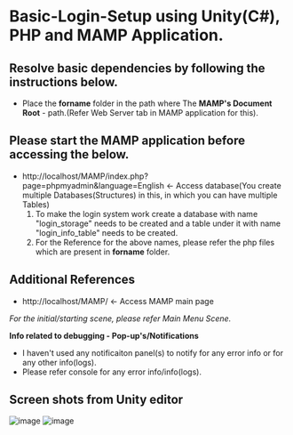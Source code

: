 # Basic-Login-Setup using Unity(C#), PHP and MAMP Application.

## Resolve basic dependencies by following the instructions below.
* Place the **forname** folder in the path where The **MAMP's Document Root** - path.(Refer Web Server tab in MAMP application for this).

## Please start the MAMP application before accessing the below.

* http://localhost/MAMP/index.php?page=phpmyadmin&language=English <- Access database(You create multiple Databases(Structures) in this, in which you can have multiple Tables)
  1) To make the login system work create a database with name "login_storage" needs to be created and a table under it with name "login_info_table" needs to be created.
  2) For the Reference for the above names, please refer the php files which are present in **forname** folder.

## Additional References
* http://localhost/MAMP/ <- Access MAMP main page

_For the initial/starting scene, please refer Main Menu Scene._

**Info related to debugging - Pop-up's/Notifications**
- I haven't used any notificaiton panel(s) to notify for any error info or for any other info(logs).
- Please refer console for any error info/info(logs).

## Screen shots from Unity editor
![image](https://user-images.githubusercontent.com/47148900/149493523-bbd1851c-e253-4b95-9d29-ad73d489cb80.png)
![image](https://user-images.githubusercontent.com/47148900/149493780-59a3dac8-642a-4090-b044-af97bff471bc.png)
